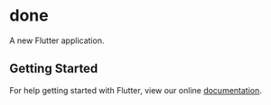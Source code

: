 # done

A new Flutter application.

## Getting Started

For help getting started with Flutter, view our online
[documentation](https://flutter.io/).
